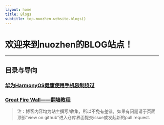 ```yaml
---
layout: home
title: Blogs
subtitle: top.nuozhen.website.blogs()
---
```


# 欢迎来到nuozhen的BLOG站点！
***
## 目录与导向

### **[华为HarmonyOS健康使用手机限制绕过](/blogs/haros-healthy)**

### **[Great Fire Wall——翻墙教程](/GFW/)**

> 注：博客内容均为站主撰写/收集，所以不免有差错，如果有问题请于页面顶部“view on github”进入仓库界面提交issue或发起新的pull request.
